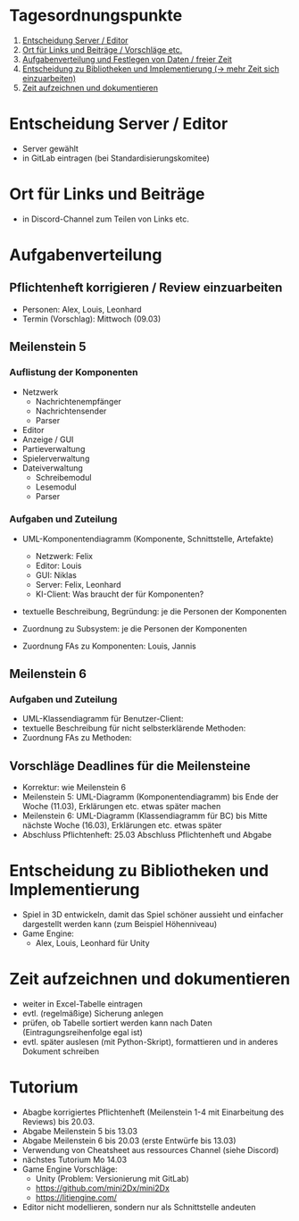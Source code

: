 # Tagesordnungspunkte

1. [Entscheidung Server / Editor](#server_editor)
2. [Ort für Links und Beiträge / Vorschläge etc.](#Linkort) 
3. [Aufgabenverteilung und Festlegen von Daten / freier Zeit](#aufgabenverteilung)
4. [Entscheidung zu Bibliotheken und Implementierung (&rarr; mehr Zeit sich einzuarbeiten)](#Implementierung)
5. [Zeit aufzeichnen und dokumentieren](#Zeitdokumentation)

# Entscheidung Server / Editor <a name="server_editor"></a>
- Server gewählt
- in GitLab eintragen (bei Standardisierungskomitee)

# Ort für Links und Beiträge <a name="Linkort"></a>
- in Discord-Channel zum Teilen von Links etc.

# Aufgabenverteilung <a name="aufgabenverteilung"></a>
## Pflichtenheft korrigieren / Review einzuarbeiten
- Personen: Alex, Louis, Leonhard
- Termin (Vorschlag): Mittwoch (09.03)

## Meilenstein 5
### Auflistung der Komponenten
- Netzwerk 
    - Nachrichtenempfänger
    - Nachrichtensender
    - Parser
- Editor
- Anzeige / GUI 
- Partieverwaltung 
- Spielerverwaltung 
- Dateiverwaltung
    - Schreibemodul
    - Lesemodul 
    - Parser

### Aufgaben und Zuteilung
- UML-Komponentendiagramm (Komponente, Schnittstelle, Artefakte)
    - Netzwerk: Felix
    - Editor: Louis
    - GUI: Niklas
    - Server: Felix, Leonhard
    - KI-Client: Was braucht der für Komponenten?

- textuelle Beschreibung, Begründung: je die Personen der Komponenten 
- Zuordnung zu Subsystem: je die Personen der Komponenten
- Zuordnung FAs zu Komponenten: Louis, Jannis

## Meilenstein 6

### Aufgaben und Zuteilung
- UML-Klassendiagramm für Benutzer-Client: 
- textuelle Beschreibung für nicht selbsterklärende Methoden: 
- Zuordnung FAs zu Methoden: 

## Vorschläge Deadlines für die Meilensteine
- Korrektur: wie Meilenstein 6
- Meilenstein 5: UML-Diagramm (Komponentendiagramm) bis Ende der Woche (11.03), Erklärungen etc. etwas später machen
- Meilenstein 6: UML-Diagramm (Klassendiagramm für BC) bis Mitte nächste Woche (16.03), Erklärungen etc. etwas später
- Abschluss Pflichtenheft: 25.03 Abschluss Pflichtenheft und Abgabe

# Entscheidung zu Bibliotheken und Implementierung <a name="Implementierung"></a>
- Spiel in 3D entwickeln, damit das Spiel schöner aussieht und einfacher dargestellt werden kann (zum Beispiel Höhenniveau)
- Game Engine: 
  - Alex, Louis, Leonhard für Unity

# Zeit aufzeichnen und dokumentieren <a name="Zeitdokumentation"></a>
- weiter in Excel-Tabelle eintragen
- evtl. (regelmäßige) Sicherung anlegen
- prüfen, ob Tabelle sortiert werden kann nach Daten (Eintragungsreihenfolge egal ist)
- evtl. später auslesen (mit Python-Skript), formattieren und in anderes Dokument schreiben

# Tutorium
- Abagbe korrigiertes Pflichtenheft (Meilenstein 1-4 mit Einarbeitung des Reviews) bis 20.03.
- Abgabe Meilenstein 5 bis 13.03
- Abgabe Meilenstein 6 bis 20.03 (erste Entwürfe bis 13.03)
- Verwendung von Cheatsheet aus ressources Channel (siehe Discord)
- nächstes Tutorium Mo 14.03
- Game Engine Vorschläge: 
  - Unity (Problem: Versionierung mit GitLab)
  - https://github.com/mini2Dx/mini2Dx
  - https://litiengine.com/
- Editor nicht modellieren, sondern nur als Schnittstelle andeuten




